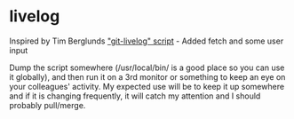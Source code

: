 livelog
=======

Inspired by Tim Berglunds ["git-livelog" script](https://gist.github.com/tlberglund/3714970) - Added fetch and some user input

Dump the script somewhere (/usr/local/bin/ is a good place so you can use it globally), and then run it on a 3rd monitor or something to keep an eye on your colleagues' activity. My expected use will be to keep it up somewhere and if it is changing frequently, it will catch my attention and I should probably pull/merge.
